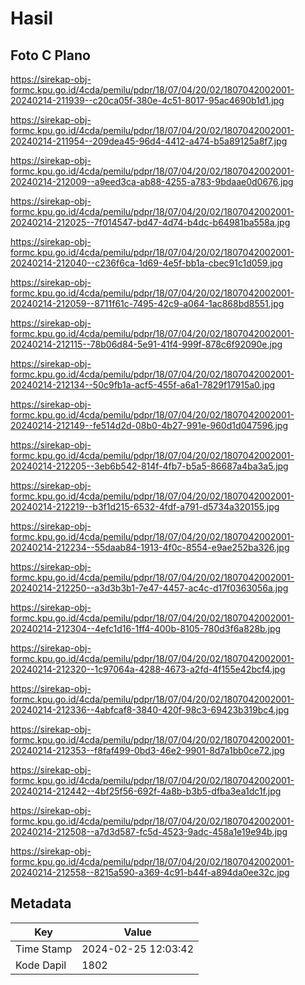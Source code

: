 # Hasil

## Foto C Plano

https://sirekap-obj-formc.kpu.go.id/4cda/pemilu/pdpr/18/07/04/20/02/1807042002001-20240214-211939--c20ca05f-380e-4c51-8017-95ac4690b1d1.jpg

https://sirekap-obj-formc.kpu.go.id/4cda/pemilu/pdpr/18/07/04/20/02/1807042002001-20240214-211954--209dea45-96d4-4412-a474-b5a89125a8f7.jpg

https://sirekap-obj-formc.kpu.go.id/4cda/pemilu/pdpr/18/07/04/20/02/1807042002001-20240214-212009--a9eed3ca-ab88-4255-a783-9bdaae0d0676.jpg

https://sirekap-obj-formc.kpu.go.id/4cda/pemilu/pdpr/18/07/04/20/02/1807042002001-20240214-212025--7f014547-bd47-4d74-b4dc-b64981ba558a.jpg

https://sirekap-obj-formc.kpu.go.id/4cda/pemilu/pdpr/18/07/04/20/02/1807042002001-20240214-212040--c236f6ca-1d69-4e5f-bb1a-cbec91c1d059.jpg

https://sirekap-obj-formc.kpu.go.id/4cda/pemilu/pdpr/18/07/04/20/02/1807042002001-20240214-212059--8711f61c-7495-42c9-a064-1ac868bd8551.jpg

https://sirekap-obj-formc.kpu.go.id/4cda/pemilu/pdpr/18/07/04/20/02/1807042002001-20240214-212115--78b06d84-5e91-41f4-999f-878c6f92090e.jpg

https://sirekap-obj-formc.kpu.go.id/4cda/pemilu/pdpr/18/07/04/20/02/1807042002001-20240214-212134--50c9fb1a-acf5-455f-a6a1-7829f17915a0.jpg

https://sirekap-obj-formc.kpu.go.id/4cda/pemilu/pdpr/18/07/04/20/02/1807042002001-20240214-212149--fe514d2d-08b0-4b27-991e-960d1d047596.jpg

https://sirekap-obj-formc.kpu.go.id/4cda/pemilu/pdpr/18/07/04/20/02/1807042002001-20240214-212205--3eb6b542-814f-4fb7-b5a5-86687a4ba3a5.jpg

https://sirekap-obj-formc.kpu.go.id/4cda/pemilu/pdpr/18/07/04/20/02/1807042002001-20240214-212219--b3f1d215-6532-4fdf-a791-d5734a320155.jpg

https://sirekap-obj-formc.kpu.go.id/4cda/pemilu/pdpr/18/07/04/20/02/1807042002001-20240214-212234--55daab84-1913-4f0c-8554-e9ae252ba326.jpg

https://sirekap-obj-formc.kpu.go.id/4cda/pemilu/pdpr/18/07/04/20/02/1807042002001-20240214-212250--a3d3b3b1-7e47-4457-ac4c-d17f0363056a.jpg

https://sirekap-obj-formc.kpu.go.id/4cda/pemilu/pdpr/18/07/04/20/02/1807042002001-20240214-212304--4efc1d16-1ff4-400b-8105-780d3f6a828b.jpg

https://sirekap-obj-formc.kpu.go.id/4cda/pemilu/pdpr/18/07/04/20/02/1807042002001-20240214-212320--1c97064a-4288-4673-a2fd-4f155e42bcf4.jpg

https://sirekap-obj-formc.kpu.go.id/4cda/pemilu/pdpr/18/07/04/20/02/1807042002001-20240214-212336--4abfcaf8-3840-420f-98c3-69423b319bc4.jpg

https://sirekap-obj-formc.kpu.go.id/4cda/pemilu/pdpr/18/07/04/20/02/1807042002001-20240214-212353--f8faf499-0bd3-46e2-9901-8d7a1bb0ce72.jpg

https://sirekap-obj-formc.kpu.go.id/4cda/pemilu/pdpr/18/07/04/20/02/1807042002001-20240214-212442--4bf25f56-692f-4a8b-b3b5-dfba3ea1dc1f.jpg

https://sirekap-obj-formc.kpu.go.id/4cda/pemilu/pdpr/18/07/04/20/02/1807042002001-20240214-212508--a7d3d587-fc5d-4523-9adc-458a1e19e94b.jpg

https://sirekap-obj-formc.kpu.go.id/4cda/pemilu/pdpr/18/07/04/20/02/1807042002001-20240214-212558--8215a590-a369-4c91-b44f-a894da0ee32c.jpg


## Metadata

| Key        | Value               |
| ---------- | ------------------- |
| Time Stamp | 2024-02-25 12:03:42 |
| Kode Dapil | 1802                |



